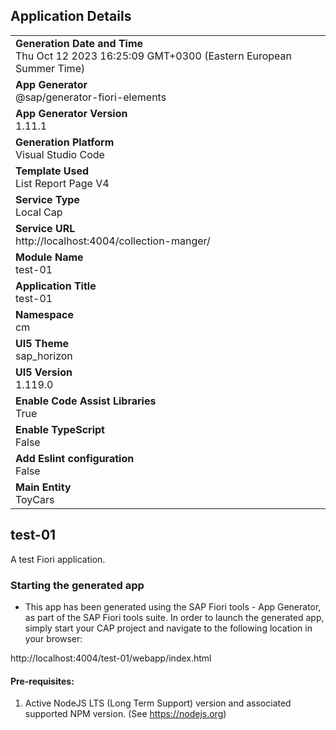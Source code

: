 ## Application Details
|               |
| ------------- |
|**Generation Date and Time**<br>Thu Oct 12 2023 16:25:09 GMT+0300 (Eastern European Summer Time)|
|**App Generator**<br>@sap/generator-fiori-elements|
|**App Generator Version**<br>1.11.1|
|**Generation Platform**<br>Visual Studio Code|
|**Template Used**<br>List Report Page V4|
|**Service Type**<br>Local Cap|
|**Service URL**<br>http://localhost:4004/collection-manger/
|**Module Name**<br>test-01|
|**Application Title**<br>test-01|
|**Namespace**<br>cm|
|**UI5 Theme**<br>sap_horizon|
|**UI5 Version**<br>1.119.0|
|**Enable Code Assist Libraries**<br>True|
|**Enable TypeScript**<br>False|
|**Add Eslint configuration**<br>False|
|**Main Entity**<br>ToyCars|

## test-01

A test Fiori application.

### Starting the generated app

-   This app has been generated using the SAP Fiori tools - App Generator, as part of the SAP Fiori tools suite.  In order to launch the generated app, simply start your CAP project and navigate to the following location in your browser:

http://localhost:4004/test-01/webapp/index.html

#### Pre-requisites:

1. Active NodeJS LTS (Long Term Support) version and associated supported NPM version.  (See https://nodejs.org)


